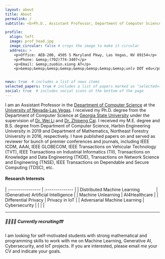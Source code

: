 ```yaml
---
layout: about
title: About
permalink: /
subtitle: <b>Ph.D., Assistant Professor, Department of Computer Science @UNLV</b>

profile:
  align: left
  image: prof_head.jpg
  image_circular: false # crops the image to make it circular
  address: >
    <p>Office: AEB-200, 4505 S Maryland Pkwy, Las Vegas, NV 89154</p>
    <p>Phone: &emsp;(702)774-3407</p>
    <p>Email: &emsp;zuobin.xiong AT</p>
    <p>&emsp;&emsp;&emsp;&emsp;&emsp;&emsp;&emsp;&emsp;unlv DOT edu</p>


news: true  # includes a list of news items
selected_papers: true # includes a list of papers marked as "selected={true}"
social: true  # includes social icons at the bottom of the page
---
```



I am an Assistant Professor in the [Department of Computer Science](https://www.unlv.edu/cs/) at the [University of Nevada-Las Vegas](https://www.unlv.edu/).
I received my Ph.D. degree from the Department of Computer Science at [Georgia State University](https://www.gsu.edu/) under the supervision of [Dr. Wei Li](https://tinman.cs.gsu.edu/~wli28/) and [Dr. Zhipeng Cai](http://cai.csgsu.org/index.html).
I received my M.E. degree and B.S. degree from Department of Computer Science, Harbin Engineering University in 2019 and Department of Mathematics, Northeast Forestry University in 2016, respectively.
I have published papers on and served as reviewer for bunch of premier conferences and journals, including IEEE ICDM, AAAI, IEEE GLOBECOM, IEEE Transactions on Vehicular Technology (TVT), IEEE Transactions on Industrial Informatics (TII), Transactions on Knowledge and Data Engineering (TKDE), Transactions on Network Science and Engineering (TNSE), IEEE Transactions on Dependable and Secure Computing (TDSC), etc.

#### Research Interests  

| :----------------  | :-------------- |
| Distributed Machine Learning  &emsp; &emsp; &emsp;| (Generative) Artificial Intelligence |
| Machine Unlearning | AI4Healthcare  |
| Differential Privacy | Privacy in IoT |
| Adversarial Machine Learning | Cybersecurity |
| |  |

_ _ _

##### 🚀💡🏳️‍🌈 Currently recruiting❗❗❗

I am looking for self-motivated students with strong mathematical and programming skills to work with me on Machine Learning, Generative AI, Cybersecurity, and IoT projects. If you are interested, please email me your CV and indicate your goals.
